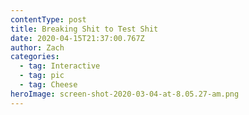 ```yaml
---
contentType: post
title: Breaking Shit to Test Shit
date: 2020-04-15T21:37:00.767Z
author: Zach
categories:
  - tag: Interactive
  - tag: pic
  - tag: Cheese
heroImage: screen-shot-2020-03-04-at-8.05.27-am.png
---
```

